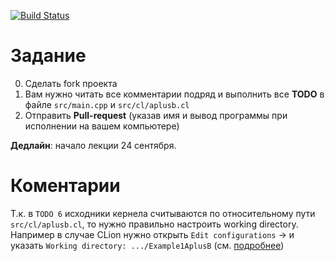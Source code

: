 [![Build Status](https://travis-ci.com/GPGPUCourse2018/Task1AplusB.svg?branch=master)](https://travis-ci.com/GPGPUCourse2018/Task1AplusB)

Задание
=======

0. Сделать fork проекта
1. Вам нужно читать все комментарии подряд и выполнить все **TODO** в файле ``src/main.cpp`` и ``src/cl/aplusb.cl``
2. Отправить **Pull-request** (указав имя и вывод программы при исполнении на вашем компьютере)

**Дедлайн**: начало лекции 24 сентября.

Коментарии
==========

Т.к. в ``TODO 6`` исходники кернела считываются по относительному пути ``src/cl/aplusb.cl``, то нужно правильно настроить working directory. Например в случае CLion нужно открыть ``Edit configurations`` -> и указать ``Working directory: .../Example1AplusB`` (см. [подробнее](https://github.com/GPGPUCourse2018/Task1AplusB/tree/master/.figures))

